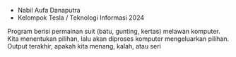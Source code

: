 - Nabil Aufa Danaputra
- Kelompok Tesla / Teknologi Informasi 2024

Program berisi permainan suit (batu, gunting, kertas) melawan komputer.
Kita menentukan pilihan, lalu akan diproses komputer mengeluarkan pilihan. 
Output terakhir, apakah kita menang, kalah, atau seri
